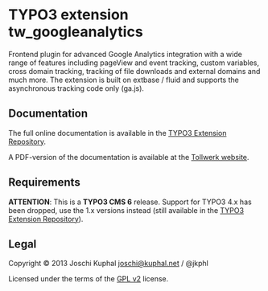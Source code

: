 TYPO3 extension tw_googleanalytics
==================================

Frontend plugin for advanced Google Analytics integration with a wide range of features including pageView and event tracking, custom variables, cross domain tracking, tracking of file downloads and external domains and much more. The extension is built on extbase / fluid and supports the asynchronous tracking code only (ga.js).


Documentation
-------------

The full online documentation is available in the [TYPO3 Extension Repository](http://docs.typo3.org/typo3cms/extensions/tw_googleanalytics/).

A PDF-version of the documentation is available at the [Tollwerk website](http://tollwerk.de/fileadmin/media/manuals/tw_googleanalytics/manual.pdf).


Requirements
------------

**ATTENTION**: This is a **TYPO3 CMS 6** release. Support for TYPO3 4.x has been dropped, use the 1.x versions instead (still available in the [TYPO3 Extension Repository](http://typo3.org/extensions/repository/view/tw_googleanalytics)).


Legal
-----

Copyright © 2013 Joschi Kuphal joschi@kuphal.net / @jkphl

Licensed under the terms of the [GPL v2](LICENSE.txt) license.